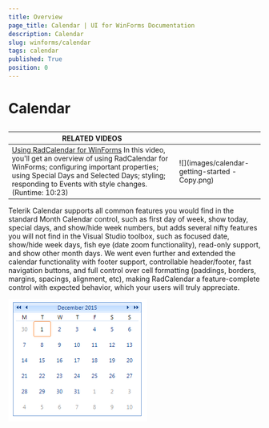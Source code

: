 ```yaml
---
title: Overview
page_title: Calendar | UI for WinForms Documentation
description: Calendar
slug: winforms/calendar
tags: calendar
published: True
position: 0
---
```


# Calendar



## 


| RELATED VIDEOS |  |
| ------ | ------ |
|[Using RadCalendar for WinForms](http://tv.telerik.com/winforms/radcalendar/using-radcalendar-for-winforms) In this video, you'll get an overview of using RadCalendar for WinForms; configuring important properties; using Special Days and Selected Days; styling; responding to Events with style changes. (Runtime: 10:23)|![](images/calendar-getting-started - Copy.png)|


Telerik Calendar supports all common features you would find in the standard Month Calendar control, such as first day of week, show today, special days, and show/hide week numbers, but adds several nifty features you will not find in the Visual Studio toolbox, such as focused date, show/hide week days, fish eye (date zoom functionality), read-only support, and show other month days. We went even further and extended the calendar functionality with footer support, controllable header/footer, fast navigation buttons, and full control over cell formatting (paddings, borders, margins, spacings, alignment, etc), making RadCalendar a feature-complete control with expected behavior, which your users will truly appreciate.

![calendar-calendar-structure 001](images/calendar-overview001.png)